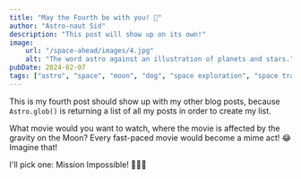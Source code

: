 ```yaml
---
title: "May the Fourth be with you! 🍿"
author: "Astro-naut Sid"
description: "This post will show up on its own!"
image:
    url: "/space-ahead/images/4.jpg"
    alt: "The word astro against an illustration of planets and stars."
pubDate: 2024-02-07
tags: ["astro", "space", "moon", "dog", "space exploration", "space travel", "movies", "popcorn", "star wars"]
---
```

This is my fourth post should show up with my other blog posts, because `Astro.glob()` is returning a list of all my posts in order to create my list.

What movie would you want to watch, where the movie is affected by the gravity on the Moon?
Every fast-paced movie would become a mime act! 😂 Imagine that!

I'll pick one: Mission Impossible! 🙅‍♂️😂
